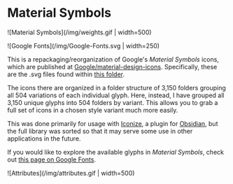 # Material Symbols

![Material Symbols](/img/weights.gif  | width=500)

![Google Fonts](/img/Google-Fonts.svg | width=250)

This is a repackaging/reorganization of Google's *Material Symbols* icons, which are published at [Google/material-design-icons](https://github.com/google/material-design-icons). Specifically, these are the .svg files found within [this folder](https://github.com/google/material-design-icons/tree/master/symbols/web).

The icons there are organized in a folder structure of 3,150 folders grouping all 504 variations of each individual glyph. Here, instead, I have grouped all 3,150 unique glyphs into 504 folders by variant. This allows you to grab a full set of icons in a chosen style variant much more easily.

This was done primarily for usage with [Iconize](https://github.com/FlorianWoelki/obsidian-iconize), a plugin for [Obsidian](https://github.com/obsidianmd/obsidian-releases), but the full library was sorted so that it may serve some use in other applications in the future.

If you would like to explore the available glyphs in *Material Symbols*, check out [this page on Google Fonts](https://fonts.google.com/icons).

![Attributes](/img/attributes.gif | width=500)

